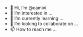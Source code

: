 - 👋 Hi, I’m @camivi
- 👀 I’m interested in ...
- 🌱 I’m currently learning ...
- 💞️ I’m looking to collaborate on ...
- 📫 How to reach me ...

<!---
camivi/camivi is a ✨ special ✨ repository because its `README.md` (this file) appears on your GitHub profile.
You can click the Preview link to take a look at your changes.
--->
